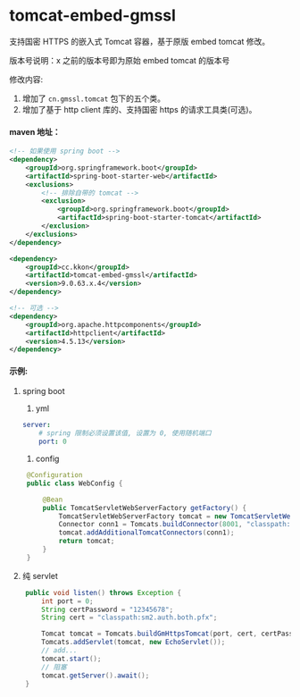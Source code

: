 # tomcat-embed-gmssl
支持国密 HTTPS 的嵌入式 Tomcat 容器，基于原版 embed tomcat 修改。

版本号说明：x 之前的版本号即为原始 embed tomcat 的版本号

修改内容: 
1. 增加了 `cn.gmssl.tomcat` 包下的五个类。
2. 增加了基于 http client 库的、支持国密 https 的请求工具类(可选)。


#### maven 地址：
```xml
<!-- 如果使用 spring boot -->
<dependency>
    <groupId>org.springframework.boot</groupId>
    <artifactId>spring-boot-starter-web</artifactId>
    <exclusions>
        <!-- 排除自带的 tomcat -->
        <exclusion>
            <groupId>org.springframework.boot</groupId>
            <artifactId>spring-boot-starter-tomcat</artifactId>
        </exclusion>
    </exclusions>
</dependency>

<dependency>
    <groupId>cc.kkon</groupId>
    <artifactId>tomcat-embed-gmssl</artifactId>
    <version>9.0.63.x.4</version>
</dependency>

<!-- 可选 -->
<dependency>
    <groupId>org.apache.httpcomponents</groupId>
    <artifactId>httpclient</artifactId>
    <version>4.5.13</version>
</dependency>
```
#### 示例:
1. spring boot
   1. yml
    ```yml
    server:
        # spring 限制必须设置该值, 设置为 0, 使用随机端口
        port: 0
    ```
   
   1. config
   ```java
    @Configuration
    public class WebConfig {

        @Bean
        public TomcatServletWebServerFactory getFactory() {
            TomcatServletWebServerFactory tomcat = new TomcatServletWebServerFactory();
            Connector conn1 = Tomcats.buildConnector(8001, "classpath:sm2.auth.both.pfx", "12345678", false);
            tomcat.addAdditionalTomcatConnectors(conn1);
            return tomcat;
        }
    }
    ```
2. 纯 servlet
```java
    public void listen() throws Exception {
        int port = 0;
        String certPassword = "12345678";
        String cert = "classpath:sm2.auth.both.pfx";

        Tomcat tomcat = Tomcats.buildGmHttpsTomcat(port, cert, certPassword, false);
        Tomcats.addServlet(tomcat, new EchoServlet());
        // add...
        tomcat.start();
        // 阻塞
        tomcat.getServer().await();
    }
```
